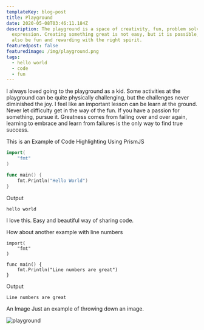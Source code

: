 ```yaml
---
templateKey: blog-post
title: Playground
date: 2020-05-08T03:46:11.184Z
description: The playground is a space of creativity, fun, problem solving, and
  expression. Creating something great is not easy, but it is possible, it can
  also be fun and rewarding with the right spirit.
featuredpost: false
featuredimage: /img/playground.png
tags:
  - hello world
  - code
  - fun
---
```

I always loved going to the playground as a kid. Some activities at the playground can be quite physically challenging, but the challenges never diminished the joy. I feel like an important lesson can be learn at the ground. Never let difficulty get in the way of the fun. If you have a passion for something, pursue it. Greatness comes from failing over and over again, learning to embrace and learn from failures is the only way to find true success.

This is an Example of Code Highlighting Using PrismJS

```go
import(
    "fmt"
)

func main() {
    fmt.Println("Hello World")
}
```

Output

```shell
hello world
```

I love this. Easy and beautiful way of sharing code.

How about another example with line numbers

```go{1-3,6}{numberLines: true}
import(
    "fmt"
)

func main() {
    fmt.Println("Line numbers are great")
}
```

Output

```shell
Line numbers are great
```

An Image Just an example of throwing down an image.

![playground](/img/playground.png "Playground")